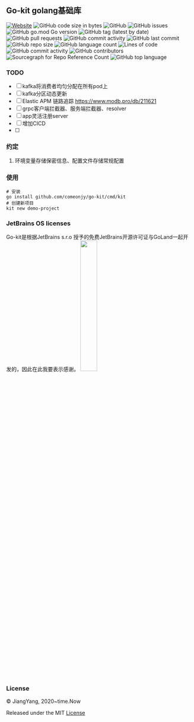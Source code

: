 ## Go-kit golang基础库
[![Website](https://img.shields.io/website?url=https%3A%2F%2Fwww.jiangyang.me)](https://blog.jiangyang.me)
![GitHub code size in bytes](https://img.shields.io/github/languages/code-size/comeonjy/go-kit)
![GitHub](https://img.shields.io/github/license/comeonjy/go-kit)
![GitHub issues](https://img.shields.io/github/issues/comeonjy/go-kit)
![GitHub go.mod Go version](https://img.shields.io/github/go-mod/go-version/comeonjy/go-kit)
![GitHub tag (latest by date)](https://img.shields.io/github/v/tag/comeonjy/go-kit)
![GitHub pull requests](https://img.shields.io/github/issues-pr/comeonjy/go-kit)
![GitHub commit activity](https://img.shields.io/github/commit-activity/w/comeonjy/go-kit)
![GitHub last commit](https://img.shields.io/github/last-commit/comeonjy/go-kit)
![GitHub repo size](https://img.shields.io/github/repo-size/comeonjy/go-kit)
![GitHub language count](https://img.shields.io/github/languages/count/comeonjy/go-kit)
![Lines of code](https://img.shields.io/tokei/lines/github/comeonjy/go-kit)
![GitHub commit activity](https://img.shields.io/github/commit-activity/y/comeonjy/go-kit)
![GitHub contributors](https://img.shields.io/github/contributors-anon/comeonjy/go-kit)
![Sourcegraph for Repo Reference Count](https://img.shields.io/sourcegraph/rrc/github.com/comeonjy/go-kit)
![GitHub top language](https://img.shields.io/github/languages/top/comeonjy/go-kit)

### TODO

- [ ] kafka将消费者均匀分配在所有pod上
- [ ] kafka分区动态更新
- [ ] Elastic APM 链路追踪 https://www.modb.pro/db/211621
- [ ] grpc客户端拦截器、服务端拦截器、resolver
- [ ] app灵活注册server
- [ ] 增加CICD
- [ ] 

### 约定
1. 环境变量存储保密信息、配置文件存储常规配置

### 使用
```shell
# 安装
go install github.com/comeonjy/go-kit/cmd/kit
# 创建新项目
kit new demo-project
```


### JetBrains OS licenses
Go-kit是根据JetBrains s.r.o 授予的免费JetBrains开源许可证与GoLand一起开发的，因此在此我要表示感谢。
<a href="https://www.jetbrains.com/?from=go-kit" target="_blank"><img src="https://tva1.sinaimg.cn/large/0081Kckwgy1gkl0xz7y4uj30zz0u042c.jpg" width="30%"  /></a>

### License
© JiangYang, 2020~time.Now

Released under the MIT [License](https://github.com/comeonjy/go-kit/blob/master/LICENSE)